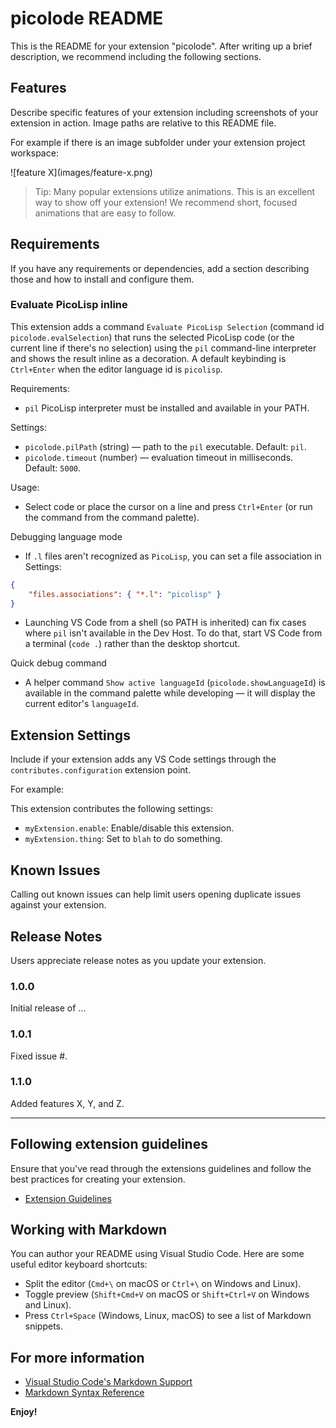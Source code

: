 # picolode README

This is the README for your extension "picolode". After writing up a brief description, we recommend including the following sections.

## Features

Describe specific features of your extension including screenshots of your extension in action. Image paths are relative to this README file.

For example if there is an image subfolder under your extension project workspace:

\!\[feature X\]\(images/feature-x.png\)

> Tip: Many popular extensions utilize animations. This is an excellent way to show off your extension! We recommend short, focused animations that are easy to follow.

## Requirements

If you have any requirements or dependencies, add a section describing those and how to install and configure them.

### Evaluate PicoLisp inline

This extension adds a command `Evaluate PicoLisp Selection` (command id `picolode.evalSelection`) that runs the selected PicoLisp code (or the current line if there's no selection) using the `pil` command-line interpreter and shows the result inline as a decoration. A default keybinding is `Ctrl+Enter` when the editor language id is `picolisp`.

Requirements:
- `pil` PicoLisp interpreter must be installed and available in your PATH.

Settings:
- `picolode.pilPath` (string) — path to the `pil` executable. Default: `pil`.
- `picolode.timeout` (number) — evaluation timeout in milliseconds. Default: `5000`.

Usage:
- Select code or place the cursor on a line and press `Ctrl+Enter` (or run the command from the command palette).

Debugging language mode
- If `.l` files aren't recognized as `PicoLisp`, you can set a file association in Settings:

```json
{
	"files.associations": { "*.l": "picolisp" }
}
```

- Launching VS Code from a shell (so PATH is inherited) can fix cases where `pil` isn't available in the Dev Host. To do that, start VS Code from a terminal (`code .`) rather than the desktop shortcut.

Quick debug command
- A helper command `Show active languageId` (`picolode.showLanguageId`) is available in the command palette while developing — it will display the current editor's `languageId`.

## Extension Settings

Include if your extension adds any VS Code settings through the `contributes.configuration` extension point.

For example:

This extension contributes the following settings:

* `myExtension.enable`: Enable/disable this extension.
* `myExtension.thing`: Set to `blah` to do something.

## Known Issues

Calling out known issues can help limit users opening duplicate issues against your extension.

## Release Notes

Users appreciate release notes as you update your extension.

### 1.0.0

Initial release of ...

### 1.0.1

Fixed issue #.

### 1.1.0

Added features X, Y, and Z.

---

## Following extension guidelines

Ensure that you've read through the extensions guidelines and follow the best practices for creating your extension.

* [Extension Guidelines](https://code.visualstudio.com/api/references/extension-guidelines)

## Working with Markdown

You can author your README using Visual Studio Code. Here are some useful editor keyboard shortcuts:

* Split the editor (`Cmd+\` on macOS or `Ctrl+\` on Windows and Linux).
* Toggle preview (`Shift+Cmd+V` on macOS or `Shift+Ctrl+V` on Windows and Linux).
* Press `Ctrl+Space` (Windows, Linux, macOS) to see a list of Markdown snippets.

## For more information

* [Visual Studio Code's Markdown Support](http://code.visualstudio.com/docs/languages/markdown)
* [Markdown Syntax Reference](https://help.github.com/articles/markdown-basics/)

**Enjoy!**

